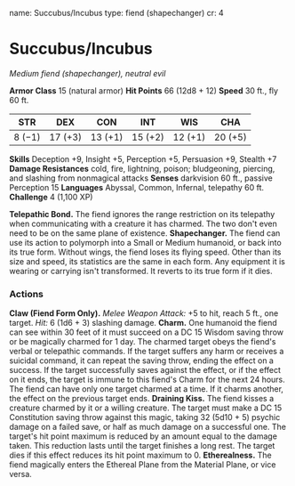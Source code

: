 name: Succubus/Incubus
type: fiend (shapechanger)
cr: 4

# Succubus/Incubus
_Medium fiend (shapechanger), neutral evil_

**Armor Class** 15 (natural armor)
**Hit Points** 66 (12d8 + 12)
**Speed** 30 ft., fly 60 ft.

| STR     | DEX     | CON     | INT     | WIS     | CHA     |
|---------|---------|---------|---------|---------|---------|
| 8 (−1)  | 17 (+3) | 13 (+1) | 15 (+2) | 12 (+1) | 20 (+5) |

**Skills** Deception +9, Insight +5, Perception +5, Persuasion +9, Stealth +7
**Damage Resistances** cold, fire, lightning, poison; bludgeoning, piercing, and slashing from nonmagical attacks
**Senses** darkvision 60 ft., passive Perception 15
**Languages** Abyssal, Common, Infernal, telepathy 60 ft.
**Challenge** 4 (1,100 XP)

**Telepathic Bond.** The fiend ignores the range restriction on its telepathy when communicating with a creature it has charmed. The two don't even need to be on the same plane of existence.
**Shapechanger.** The fiend can use its action to polymorph into a Small or Medium humanoid, or back into its true form. Without wings, the fiend loses its flying speed. Other than its size and speed, its statistics are the same in each form. Any equipment it is wearing or carrying isn't transformed. It reverts to its true form if it dies.

### Actions
**Claw (Fiend Form Only).** _Melee Weapon Attack:_ +5 to hit, reach 5 ft., one target. _Hit:_ 6 (1d6 + 3) slashing damage.
**Charm.** One humanoid the fiend can see within 30 feet of it must succeed on a DC 15 Wisdom saving throw or be magically charmed for 1 day. The charmed target obeys the fiend's verbal or telepathic commands. If the target suffers any harm or receives a suicidal command, it can repeat the saving throw, ending the effect on a success. If the target successfully saves against the effect, or if the effect on it ends, the target is immune to this fiend's Charm for the next 24 hours.
The fiend can have only one target charmed at a time. If it charms another, the effect on the previous target ends.
**Draining Kiss.** The fiend kisses a creature charmed by it or a willing creature. The target must make a DC 15 Constitution saving throw against this magic, taking 32 (5d10 + 5) psychic damage on a failed save, or half as much damage on a successful one. The target's hit point maximum is reduced by an amount equal to the damage taken. This reduction lasts until the target finishes a long rest. The target dies if this effect reduces its hit point maximum to 0.
**Etherealness.** The fiend magically enters the Ethereal Plane from the Material Plane, or vice versa.
